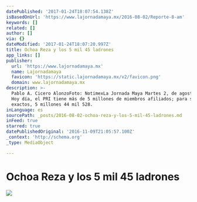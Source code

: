 ```yaml
---
datePublished: '2017-01-24T18:07:54.138Z'
isBasedOnUrl: 'https://www.lajornadamaya.mx/2016-08-02/Reporte-8-am'
keywords: []
related: []
author: []
via: {}
dateModified: '2017-01-24T18:07:20.997Z'
title: Ochoa Reza y los 5 mil 45 ladrones
app_links: []
publisher:
  url: 'https://www.lajornadamaya.mx'
  name: Lajornadamaya
  favicon: 'https://static.lajornadamaya.mx/v2/favicon.png'
  domain: www.lajornadamaya.mx
description: >-
  Pablo A. Cicero AlonzoFoto: NotimexLa Jornada Maya Martes 2, de agosto, 2016
  Hoy día, el PRI tiene más de 5 millones de miembros afiliados; para ser
  exactos, 5 millones 44 mil 528.
inLanguage: es
sourcePath: _posts/2016-08-02-ochoa-reza-y-los-5-mil-45-ladrones.md
inFeed: true
starred: true
datePublishedOriginal: '2016-11-09T21:05:57.100Z'
_context: 'http://schema.org'
_type: MediaObject

---
```

# Ochoa Reza y los 5 mil 45 ladrones
![](https://the-grid-user-content.s3-us-west-2.amazonaws.com/254f8358-73a7-4acf-ade3-21bfe9ea6e47.jpg)